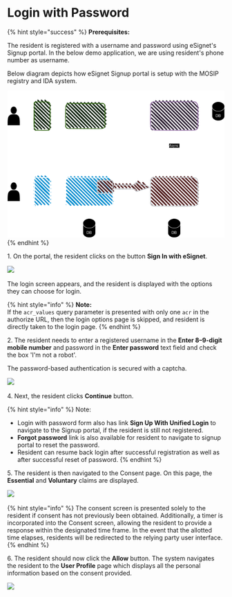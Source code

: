 # Login with Password

{% hint style="success" %}
**Prerequisites:**

The resident is registered with a username and password using eSignet's Signup portal. In the below demo application, we are using resident's phone number as username.

Below diagram depicts how eSignet Signup portal is setup with the MOSIP registry and IDA system.

<img src="_images/signup-component.png" alt="" data-size="original">
{% endhint %}

1\. On the portal, the resident clicks on the button **Sign In with eSignet**.

![](\_images/new1-healthservices.png)

The login screen appears, and the resident is displayed with the options they can choose for login.

{% hint style="info" %}
**Note:**\
If the `acr_values` query parameter is presented with only one `acr` in the authorize URL, then the login options page is skipped, and resident is directly taken to the login page.
{% endhint %}

2\. The resident needs to enter a registered username in the **Enter 8–9-digit mobile number** and password in the **Enter password** text field and check the box 'I'm not a robot'.

The password-based authentication is secured with a captcha.

![](\_images/login-with-pwd-form.png)

4\. Next, the resident clicks **Continue** button.

{% hint style="info" %}
Note:&#x20;

* Login with password form also has link **Sign Up With Unified Login** to navigate to the Signup portal, if the resident is still not registered.
* **Forgot password** link is also available for resident to navigate to signup portal to reset the password.
* Resident can resume back login after successful registration as well as after successful reset of password.
{% endhint %}

5\. The resident is then navigated to the Consent page. On this page, the **Essential** and **Voluntary** claims are displayed.

![](\_images/consent-page.png)

{% hint style="info" %}
The consent screen is presented solely to the resident if consent has not previously been obtained. Additionally, a timer is incorporated into the Consent screen, allowing the resident to provide a response within the designated time frame. In the event that the allotted time elapses, residents will be redirected to the relying party user interface.
{% endhint %}

6\. The resident should now click the **Allow** button. The system navigates the resident to the **User Profile** page which displays all the personal information based on the consent provided.

![](\_images/healthservices-user-profile.png)
